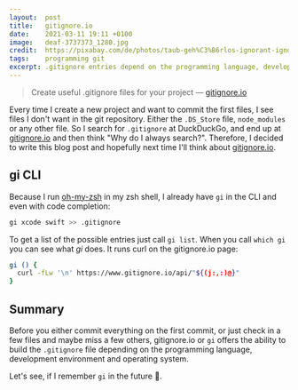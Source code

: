 ```yaml
---
layout:  post
title:   gitignore.io
date:    2021-03-11 19:11 +0100
image:   deaf-3737373_1280.jpg
credit:  https://pixabay.com/de/photos/taub-geh%C3%B6rlos-ignorant-ignoranz-3737373/
tags:    programming git
excerpt: .gitignore entries depend on the programming language, development environment and operating system and gitignore.io can help.
---
```


> Create useful .gitignore files for your project — [gitignore.io](https://gitignore.io)

Every time I create a new project and want to commit the first files, I see files I don't want in the git repository. Either the `.DS_Store` file, `node_modules` or any other file. So I search for `.gitignore` at DuckDuckGo, and end up at [gitignore.io](https://gitignore.io) and then think "Why do I always search?". Therefore, I decided to write this blog post and hopefully next time I'll think about [gitignore.io](https://gitignore.io).

## gi CLI

Because I run [oh-my-zsh](https://github.com/ohmyzsh/ohmyzsh) in my zsh shell, I already have `gi` in the CLI and even with code completion:

```bash
gi xcode swift >> .gitignore
```

To get a list of the possible entries just call `gi list`. When you call `which gi` you can see what _gi_ does. It runs curl on the gitignore.io page:

```bash
gi () {
  curl -fLw '\n' https://www.gitignore.io/api/"${(j:,:)@}"
}
```

## Summary

Before you either commit everything on the first commit, or just check in a few files and maybe miss a few others, gitignore.io or `gi` offers the ability to build the `.gitignore` file depending on the programming language, development environment and operating system.

Let's see, if I remember `gi` in the future 🔮.
